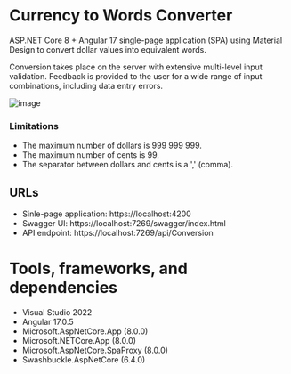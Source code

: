 # Currency to Words Converter
ASP.NET Core 8 + Angular 17 single-page application (SPA) using Material Design to convert dollar values into equivalent words.

Conversion takes place on the server with extensive multi-level input validation. Feedback is provided to the user for a wide range of input combinations, including data entry errors.

![image](https://github.com/k-f-m/currency-numbers-to-words/assets/55965735/38194050-0a42-4989-87f2-e5aea7849fdd)

### Limitations
- The maximum number of dollars is 999 999 999.
- The maximum number of cents is 99.
- The separator between dollars and cents is a ',' (comma).

## URLs
- Sinle-page application: https://localhost:4200
- Swagger UI: https://localhost:7269/swagger/index.html
- API endpoint: https://localhost:7269/api/Conversion


# Tools, frameworks, and dependencies
- Visual Studio 2022
- Angular 17.0.5
- Microsoft.AspNetCore.App (8.0.0)
- Microsoft.NETCore.App (8.0.0)
- Microsoft.AspNetCore.SpaProxy (8.0.0)
- Swashbuckle.AspNetCore (6.4.0)